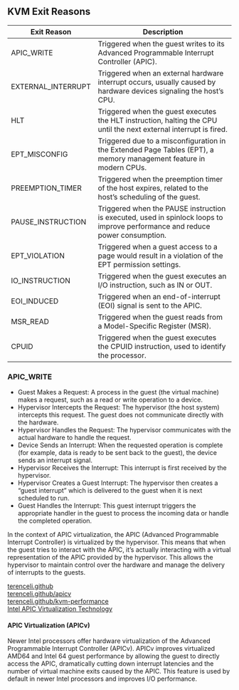 ## KVM Exit Reasons
| Exit Reason         | Description                                                    |
|---------------------|-----------------------------------------------------------|
| APIC_WRITE          | Triggered when the guest writes to its Advanced Programmable Interrupt Controller (APIC).                                     | 
| EXTERNAL_INTERRUPT  | Triggered when an external hardware interrupt occurs, usually caused by hardware devices signaling the host’s CPU.            |
| HLT                 | Triggered when the guest executes the HLT instruction, halting the CPU until the next external interrupt is fired.            | 
| EPT_MISCONFIG       | Triggered due to a misconfiguration in the Extended Page Tables (EPT), a memory management feature in modern CPUs.            | 
| PREEMPTION_TIMER    | Triggered when the preemption timer of the host expires, related to the host’s scheduling of the guest.                       | 
| PAUSE_INSTRUCTION   | Triggered when the PAUSE instruction is executed, used in spinlock loops to improve performance and reduce power consumption. |
| EPT_VIOLATION       | Triggered when a guest access to a page would result in a violation of the EPT permission settings.                           | 
| IO_INSTRUCTION      | Triggered when the guest executes an I/O instruction, such as IN or OUT.                                                      | 
| EOI_INDUCED         | Triggered when an end-of-interrupt (EOI) signal is sent to the APIC.                                                          | 
| MSR_READ            | Triggered when the guest reads from a Model-Specific Register (MSR).                                                          | 
| CPUID               | Triggered when the guest executes the CPUID instruction, used to identify the processor.                                      | 



### APIC_WRITE

- Guest Makes a Request: A process in the guest (the virtual machine) makes a request, such as a read or write operation to a device.
- Hypervisor Intercepts the Request: The hypervisor (the host system) intercepts this request. The guest does not communicate directly with the hardware.
- Hypervisor Handles the Request: The hypervisor communicates with the actual hardware to handle the request.
- Device Sends an Interrupt: When the requested operation is complete (for example, data is ready to be sent back to the guest), the device sends an interrupt signal.
- Hypervisor Receives the Interrupt: This interrupt is first received by the hypervisor.
- Hypervisor Creates a Guest Interrupt: The hypervisor then creates a “guest interrupt” which is delivered to the guest when it is next scheduled to run.
- Guest Handles the Interrupt: This guest interrupt triggers the appropriate handler in the guest to process the incoming data or handle the completed operation.

In the context of APIC virtualization, the APIC (Advanced Programmable Interrupt Controller) is virtualized by the hypervisor. This means that when the guest tries to interact with the APIC, it’s actually interacting with a virtual representation of the APIC provided by the hypervisor. This allows the hypervisor to maintain control over the hardware and manage the delivery of interrupts to the guests.

[terenceli.github](https://terenceli.github.io/)  
[terenceli.github/apicv](https://terenceli.github.io/%E6%8A%80%E6%9C%AF/2018/08/29/apicv)  
[terenceli.github/kvm-performance](https://terenceli.github.io/%E6%8A%80%E6%9C%AF/2020/09/10/kvm-performance-1)  
[Intel APIC Virtualization Technology](https://edc.intel.com/content/www/us/en/design/ipla/software-development-platforms/client/platforms/alder-lake-desktop/12th-generation-intel-core-processors-datasheet-volume-1-of-2/002/intel-apic-virtualization-technology-intel-apicv/)


#### APIC Virtualization (APICv)
Newer Intel processors offer hardware virtualization of the Advanced Programmable Interrupt Controller (APICv). APICv improves virtualized AMD64 and Intel 64 guest performance by allowing the guest to directly access the APIC, dramatically cutting down interrupt latencies and the number of virtual machine exits caused by the APIC. This feature is used by default in newer Intel processors and improves I/O performance.